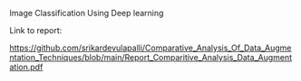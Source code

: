 Image Classification Using Deep learning

Link to report:

https://github.com/srikardevulapalli/Comparative_Analysis_Of_Data_Augmentation_Techniques/blob/main/Report_Comparitive_Analysis_Data_Augmentation.pdf

